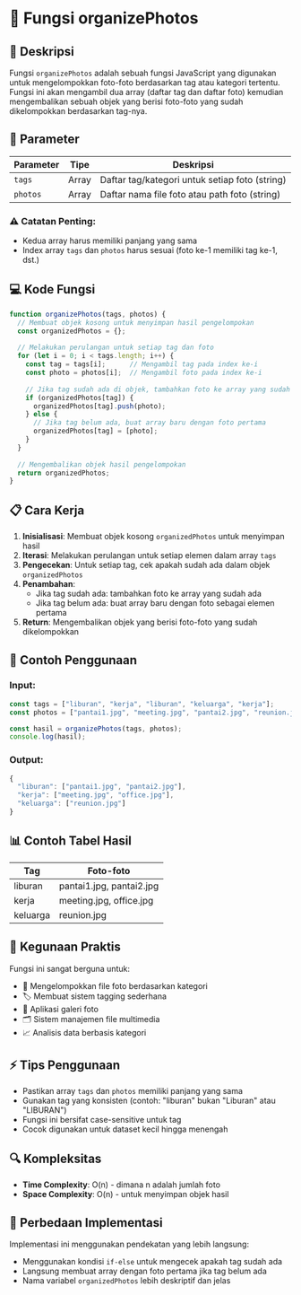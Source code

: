 # 📸 Fungsi organizePhotos

## 📝 Deskripsi

Fungsi `organizePhotos` adalah sebuah fungsi JavaScript yang digunakan untuk mengelompokkan foto-foto berdasarkan tag atau kategori tertentu. Fungsi ini akan mengambil dua array (daftar tag dan daftar foto) kemudian mengembalikan sebuah objek yang berisi foto-foto yang sudah dikelompokkan berdasarkan tag-nya.

## 🔧 Parameter

| Parameter | Tipe | Deskripsi |
|-----------|------|-----------|
| `tags` | Array | Daftar tag/kategori untuk setiap foto (string) |
| `photos` | Array | Daftar nama file foto atau path foto (string) |

### ⚠️ Catatan Penting:
- Kedua array harus memiliki panjang yang sama
- Index array `tags` dan `photos` harus sesuai (foto ke-1 memiliki tag ke-1, dst.)

## 💻 Kode Fungsi

```javascript
function organizePhotos(tags, photos) {
  // Membuat objek kosong untuk menyimpan hasil pengelompokan
  const organizedPhotos = {};
  
  // Melakukan perulangan untuk setiap tag dan foto
  for (let i = 0; i < tags.length; i++) {
    const tag = tags[i];      // Mengambil tag pada index ke-i
    const photo = photos[i];  // Mengambil foto pada index ke-i
    
    // Jika tag sudah ada di objek, tambahkan foto ke array yang sudah ada
    if (organizedPhotos[tag]) {
      organizedPhotos[tag].push(photo);
    } else {
      // Jika tag belum ada, buat array baru dengan foto pertama
      organizedPhotos[tag] = [photo];
    }
  }
  
  // Mengembalikan objek hasil pengelompokan
  return organizedPhotos;
}
```

## 📋 Cara Kerja

1. **Inisialisasi**: Membuat objek kosong `organizedPhotos` untuk menyimpan hasil
2. **Iterasi**: Melakukan perulangan untuk setiap elemen dalam array `tags`
3. **Pengecekan**: Untuk setiap tag, cek apakah sudah ada dalam objek `organizedPhotos`
4. **Penambahan**: 
   - Jika tag sudah ada: tambahkan foto ke array yang sudah ada
   - Jika tag belum ada: buat array baru dengan foto sebagai elemen pertama
5. **Return**: Mengembalikan objek yang berisi foto-foto yang sudah dikelompokkan

## 🎯 Contoh Penggunaan

### Input:
```javascript
const tags = ["liburan", "kerja", "liburan", "keluarga", "kerja"];
const photos = ["pantai1.jpg", "meeting.jpg", "pantai2.jpg", "reunion.jpg", "office.jpg"];

const hasil = organizePhotos(tags, photos);
console.log(hasil);
```

### Output:
```javascript
{
  "liburan": ["pantai1.jpg", "pantai2.jpg"],
  "kerja": ["meeting.jpg", "office.jpg"],
  "keluarga": ["reunion.jpg"]
}
```

## 📊 Contoh Tabel Hasil

| Tag | Foto-foto |
|-----|-----------|
| liburan | pantai1.jpg, pantai2.jpg |
| kerja | meeting.jpg, office.jpg |
| keluarga | reunion.jpg |

## 🚀 Kegunaan Praktis

Fungsi ini sangat berguna untuk:
- 📁 Mengelompokkan file foto berdasarkan kategori
- 🏷️ Membuat sistem tagging sederhana
- 📱 Aplikasi galeri foto
- 🗂️ Sistem manajemen file multimedia
- 📈 Analisis data berbasis kategori

## ⚡ Tips Penggunaan

- Pastikan array `tags` dan `photos` memiliki panjang yang sama
- Gunakan tag yang konsisten (contoh: "liburan" bukan "Liburan" atau "LIBURAN")
- Fungsi ini bersifat case-sensitive untuk tag
- Cocok digunakan untuk dataset kecil hingga menengah

## 🔍 Kompleksitas

- **Time Complexity**: O(n) - dimana n adalah jumlah foto
- **Space Complexity**: O(n) - untuk menyimpan objek hasil

## 🔄 Perbedaan Implementasi

Implementasi ini menggunakan pendekatan yang lebih langsung:
- Menggunakan kondisi `if-else` untuk mengecek apakah tag sudah ada
- Langsung membuat array dengan foto pertama jika tag belum ada
- Nama variabel `organizedPhotos` lebih deskriptif dan jelas
